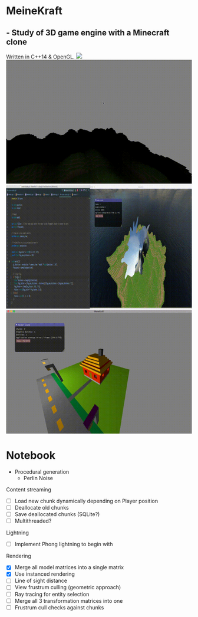 # MeineKraft
## - Study of 3D game engine with a Minecraft clone
 Written in C++14 & OpenGL.
 ![](/screenshots/perlin-hills.gif)
 ![](/screenshots/linear-fog.gif)
 ![](/screenshots/dynamic-shader-editing.gif)
 ![](/screenshots/moving-lights.gif)

# Notebook
* Procedural generation
    * Perlin Noise

Content streaming
- [ ] Load new chunk dynamically depending on Player position
- [ ] Deallocate old chunks
- [ ] Save deallocated chunks (SQLite?)
- [ ] Multithreaded?

Lightning
- [ ] Implement Phong lightning to begin with

Rendering
- [x] Merge all model matrices into a single matrix
- [x] Use instanced rendering
- [ ] Line of sight distance
- [ ] View frustrum culling (geometric approach)
- [ ] Ray tracing for entity selection
- [ ] Merge all 3 transformation matrices into one
- [ ] Frustrum cull checks against chunks
